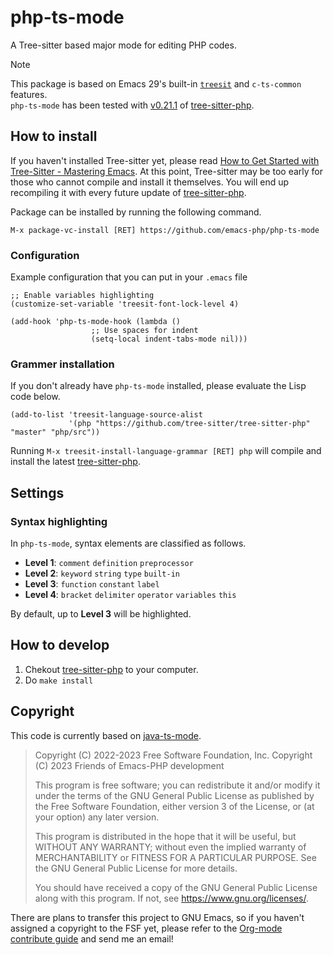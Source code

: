 # php-ts-mode

A Tree-sitter based major mode for editing PHP codes.

> [!NOTE]
> This package is based on Emacs 29's built-in [`treesit`][treesit] and `c-ts-common` features.  
> `php-ts-mode` has been tested with [v0.21.1][] of [tree-sitter-php][].

[treesit]: https://www.gnu.org/software/emacs/manual/html_node/elisp/Language-Grammar.html
[tree-sitter-php]: https://github.com/tree-sitter/tree-sitter-php
[v0.21.1]: https://github.com/tree-sitter/tree-sitter-php/releases/tag/v0.21.1

## How to install

If you haven't installed Tree-sitter yet, please read [How to Get Started with Tree-Sitter - Mastering Emacs][].  At this point, Tree-sitter may be too early for those who cannot compile and install it themselves. You will end up recompiling it with every future update of [tree-sitter-php][].

[How to Get Started with Tree-Sitter - Mastering Emacs]: https://www.masteringemacs.org/article/how-to-get-started-tree-sitter

Package can be installed by running the following command.

```
M-x package-vc-install [RET] https://github.com/emacs-php/php-ts-mode
```

### Configuration

Example configuration that you can put in your `.emacs` file

```
;; Enable variables highlighting
(customize-set-variable 'treesit-font-lock-level 4)

(add-hook 'php-ts-mode-hook (lambda ()
			      ;; Use spaces for indent
			      (setq-local indent-tabs-mode nil)))
```

### Grammer installation

If you don't already have `php-ts-mode` installed, please evaluate the Lisp code below.

```elisp
(add-to-list 'treesit-language-source-alist
             '(php "https://github.com/tree-sitter/tree-sitter-php" "master" "php/src"))
```

Running `M-x treesit-install-language-grammar [RET] php` will compile and install the latest [tree-sitter-php][].

## Settings

### Syntax highlighting

In `php-ts-mode`, syntax elements are classified as follows.

 * **Level 1**: `comment` `definition` `preprocessor`
 * **Level 2**: `keyword` `string` `type` `built-in`
 * **Level 3**: `function` `constant` `label`
 * **Level 4**: `bracket` `delimiter` `operator` `variables` `this`

By default, up to **Level 3** will be highlighted.

## How to develop

 1. Chekout [tree-sitter-php][] to your computer.
 2. Do `make install`

## Copyright

This code is currently based on [java-ts-mode](https://emba.gnu.org/emacs/emacs/-/blob/master/lisp/progmodes/java-ts-mode.el).

> Copyright (C) 2022-2023 Free Software Foundation, Inc.
> Copyright (C) 2023  Friends of Emacs-PHP development
>
> This program is free software; you can redistribute it and/or modify
> it under the terms of the GNU General Public License as published by
> the Free Software Foundation, either version 3 of the License, or
> (at your option) any later version.
>
> This program is distributed in the hope that it will be useful,
> but WITHOUT ANY WARRANTY; without even the implied warranty of
> MERCHANTABILITY or FITNESS FOR A PARTICULAR PURPOSE.  See the
> GNU General Public License for more details.
>
> You should have received a copy of the GNU General Public License
> along with this program.  If not, see <https://www.gnu.org/licenses/>.

There are plans to transfer this project to GNU Emacs, so if you haven't assigned a copyright to the FSF yet, please refer to the [Org-mode contribute guide](https://orgmode.org/worg/org-contribute.html#copyright) and send me an email!

